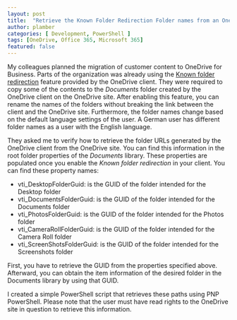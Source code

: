 ```yaml
---
layout: post
title:  "Retrieve the Known Folder Redirection Folder names from an OneDrive site using PowerShell"
author: plamber
categories: [ Development, PowerShell ]
tags: [OneDrive, Office 365, Microsoft 365]
featured: false
---
```

My colleagues planned the migration of customer content to OneDrive for Business. Parts of the organization was already using the [Known folder redirection](https://docs.microsoft.com/en-us/onedrive/redirect-known-folders) feature provided by the OneDrive client. They were required to copy some of the contents to the *Documents* folder created by the OneDrive client on the OneDrive site. After enabling this feature, you can rename the names of the folders without breaking the link between the client and the OneDrive site. Furthermore, the folder names change based on the default language settings of the user. A German user has different folder names as a user with the English language.

They asked me to verify how to retrieve the folder URLs generated by the OneDrive client from the OneDrive site. You can find this information in the root folder properties of the *Documents* library. These properties are populated once you enable the *Known folder redirection* in your client. You can find these property names:
- vti_DesktopFolderGuid: is the GUID of the folder intended for the Desktop folder
- vti_DocumentsFolderGuid: is the GUID of the folder intended for the Documents folder
- vti_PhotosFolderGuid: is the GUID of the folder intended for the Photos folder
- vti_CameraRollFolderGuid: is the GUID of the folder intended for the Camera Roll folder
- vti_ScreenShotsFolderGuid: is the GUID of the folder intended for the Screenshots folder

First, you have to retrieve the GUID from the properties specified above. Afterward, you can obtain the item information of the desired folder in the Documents library by using that GUID.

I created a simple PowerShell script that retrieves these paths using PNP PowerShell. Please note that the user must have read rights to the OneDrive site in question to retrieve this information.

<script src="https://gist.github.com/plamber/76f305b6cf847733f067ed8dff7f3528.js"></script>
